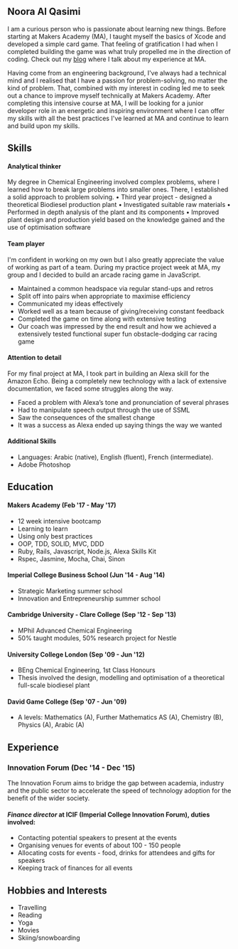 ## Noora Al Qasimi

I am a curious person who is passionate about learning new things. Before starting at Makers Academy (MA), I taught myself the basics of Xcode and developed a simple card game. That feeling of gratification I had when I completed building the game was what truly propelled me in the direction of coding. Check out my [blog](https://medium.com/@n.k.alqasimi) where I talk about my experience at MA.

Having come from an engineering background, I've always had a technical mind and I realised that I have a passion for problem-solving, no matter the kind of problem. That, combined with my interest in coding led me to seek out a chance to improve myself technically at Makers Academy. After completing this intensive course at MA, I will be looking for a junior developer role in an energetic and inspiring environment where I can offer my skills with all the best practices I've learned at MA and continue to learn and build upon my skills.

## Skills

#### Analytical thinker

My degree in Chemical Engineering involved complex problems, where I learned how to break large problems into smaller ones. There, I established a solid approach to problem solving.
•	Third year project - designed a theoretical Biodiesel production plant
•	Investigated suitable raw materials
•	Performed in depth analysis of the plant and its components
•	Improved plant design and production yield based on the knowledge gained and the use of optimisation software

#### Team player

I'm confident in working on my own but I also greatly appreciate the value of working as part of a team. During my practice project week at MA, my group and I decided to build an arcade racing game in JavaScript.
-	Maintained a common headspace via regular stand-ups and retros
-	Split off into pairs when appropriate to maximise efficiency
-	Communicated my ideas effectively 
- Worked well as a team because of giving/receiving constant feedback 
-	Completed the game on time along with extensive testing
-	Our coach was impressed by the end result and how we achieved a extensively tested functional super fun obstacle-dodging car racing game

#### Attention to detail

For my final project at MA, I took part in building an Alexa skill for the Amazon Echo. Being a completely new technology with a lack of extensive documentation, we faced some struggles along the way.
-	Faced a problem with Alexa’s tone and pronunciation of several phrases 
-	Had to manipulate speech output through the use of SSML
-	Saw the consequences of the smallest change
-	It was a success as Alexa ended up saying things the way we wanted

#### Additional Skills
- Languages: Arabic (native), English (fluent), French (intermediate).
- Adobe Photoshop

## Education

#### Makers Academy (Feb '17 - May '17)
- 12 week intensive bootcamp
- Learning to learn
- Using only best practices
- OOP, TDD, SOLID, MVC, DDD
- Ruby, Rails, Javascript, Node.js, Alexa Skills Kit
- Rspec, Jasmine, Mocha, Chai, Sinon

#### Imperial College Business School (Jun '14 - Aug '14)
- Strategic Marketing summer school
- Innovation and Entrepreneurship summer school

#### Cambridge University - Clare College (Sep '12 - Sep '13)
- MPhil Advanced Chemical Engineering
- 50% taught modules, 50% research project for Nestle

#### University College London	(Sep '09 - Jun '12)
- BEng Chemical Engineering, 1st Class Honours
- Thesis involved the design, modelling and optimisation of a theoretical full-scale biodiesel plant

#### David Game College	(Sep '07 - Jun '09)
- A levels: Mathematics (A), Further Mathematics AS (A), Chemistry (B), Physics (A), Arabic (A)

## Experience

### **Innovation Forum (Dec '14 - Dec '15)**
The Innovation Forum aims to bridge the gap between academia, industry and the public sector to accelerate the speed of technology adoption for the benefit of the wider society. 
#### *Finance director* at ICIF (Imperial College Innovation Forum), duties involved:
- Contacting potential speakers to present at the events
- Organising venues for events of about 100 - 150 people
- Allocating costs for events - food, drinks for attendees and gifts for speakers
- Keeping track of finances for all events

## Hobbies and Interests
- Travelling
- Reading
- Yoga
- Movies
- Skiing/snowboarding
